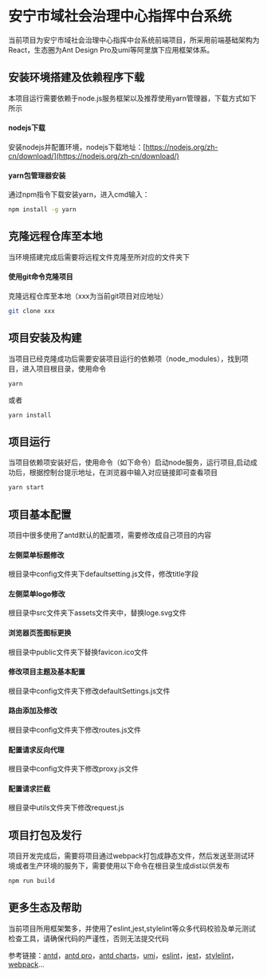 # 安宁市域社会治理中心指挥中台系统
当前项目为安宁市域社会治理中心指挥中台系统前端项目，所采用前端基础架构为React，生态圈为Ant Design Pro及umi等阿里旗下应用框架体系。

## 安装环境搭建及依赖程序下载
本项目运行需要依赖于node.js服务框架以及推荐使用yarn管理器，下载方式如下所示

#### nodejs下载
安装nodejs并配置环境，nodejs下载地址：[https://nodejs.org/zh-cn/download/](https://nodejs.org/zh-cn/download/)

#### yarn包管理器安装
通过npm指令下载安装yarn，进入cmd输入：

```bash
npm install -g yarn
```


## 克隆远程仓库至本地
当环境搭建完成后需要将远程文件克隆至所对应的文件夹下

#### 使用git命令克隆项目
克隆远程仓库至本地（xxx为当前git项目对应地址）

```bash
git clone xxx
```

## 项目安装及构建
当项目已经克隆成功后需要安装项目运行的依赖项（node_modules），找到项目，进入项目根目录，使用命令

```bash
yarn
```

或者

```bash
yarn install
```

## 项目运行
当项目依赖项安装好后，使用命令（如下命令）启动node服务，运行项目,启动成功后，根据控制台提示地址，在浏览器中输入对应链接即可查看项目

```bash
yarn start
```

## 项目基本配置
项目中很多使用了antd默认的配置项，需要修改成自己项目的内容

#### 左侧菜单标题修改
根目录中config文件夹下defaultsetting.js文件，修改title字段

#### 左侧菜单logo修改
根目录中src文件夹下assets文件夹中，替换loge.svg文件

#### 浏览器页签图标更换
根目录中public文件夹下替换favicon.ico文件

#### 修改项目主题及基本配置
根目录中config文件夹下修改defaultSettings.js文件

#### 路由添加及修改
根目录中config文件夹下修改routes.js文件

#### 配置请求反向代理
根目录中config文件夹下修改proxy.js文件

#### 配置请求拦截
根目录中utils文件夹下修改request.js

## 项目打包及发行
项目开发完成后，需要将项目通过webpack打包成静态文件，然后发送至测试环境或者生产环境的服务下，需要使用以下命令在根目录生成dist以供发布

```bash
npm run build
```

## 更多生态及帮助
当前项目所用框架繁多，并使用了eslint,jest,stylelint等众多代码校验及单元测试检查工具，请确保代码的严谨性，否则无法提交代码

参考链接：[antd](https://ant.design/index-cn)，[antd pro](https://pro.ant.design/index-cn)，[antd charts](https://charts.ant.design/)，[umi](https://umijs.org/zh-CN/docs)，[eslint](https://eslint.org/)，[jest](https://jestjs.io/)，[stylelint](https://stylelint.io/)，[webpack](https://webpack.js.org/)...

